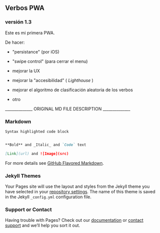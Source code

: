 ## Verbos PWA
### versión 1.3

Este es mi primera PWA.

De hacer:
- "persistance" (por iOS)
- "swipe control" (para cerrar el menu)
- mejorar la UX
- mejorar la "accesibilidad" ( _Lighthouse_ )
- mejorar el algoritmo de clasificación aleatoria de los verbos  

- otro

______________ ORIGINAL MD FILE DESCRIPTION ______________


### Markdown

```markdown
Syntax highlighted code block


**Bold** and _Italic_ and `Code` text

[Link](url) and ![Image](src)
```

For more details see [GitHub Flavored Markdown](https://guides.github.com/features/mastering-markdown/).

### Jekyll Themes

Your Pages site will use the layout and styles from the Jekyll theme you have selected in your [repository settings](https://github.com/tramax73/verbos-pwa/settings). The name of this theme is saved in the Jekyll `_config.yml` configuration file.

### Support or Contact

Having trouble with Pages? Check out our [documentation](https://help.github.com/categories/github-pages-basics/) or [contact support](https://github.com/contact) and we’ll help you sort it out.
